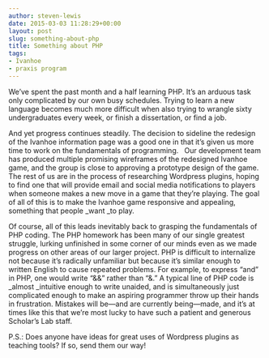 ```yaml
---
author: steven-lewis
date: 2015-03-03 11:28:29+00:00
layout: post
slug: something-about-php
title: Something about PHP
tags:
- Ivanhoe
- praxis program
---
```


We’ve spent the past month and a half learning PHP. It’s an arduous task only complicated by our own busy schedules. Trying to learn a new language becomes much more difficult when also trying to wrangle sixty undergraduates every week, or finish a dissertation, or find a job.

And yet progress continues steadily. The decision to sideline the redesign of the Ivanhoe information page was a good one in that it’s given us more time to work on the fundamentals of programming.   Our development team has produced multiple promising wireframes of the redesigned Ivanhoe game, and the group is close to approving a prototype design of the game. The rest of us are in the process of researching Wordpress plugins, hoping to find one that will provide email and social media notifications to players when someone makes a new move in a game that they’re playing. The goal of all of this is to make the Ivanhoe game responsive and appealing, something that people _want _to play.

Of course, all of this leads inevitably back to grasping the fundamentals of PHP coding. The PHP homework has been many of our single greatest struggle, lurking unfinished in some corner of our minds even as we made progress on other areas of our larger project. PHP is difficult to internalize not because it’s radically unfamiliar but because it’s similar enough to written English to cause repeated problems. For example, to express “and” in PHP, one would write “&&” rather than “&.” A typical line of PHP code is _almost _intuitive enough to write unaided, and is simultaneously just complicated enough to make an aspiring programmer throw up their hands in frustration. Mistakes will be—and are currently being—made, and it’s at times like this that we’re most lucky to have such a patient and generous Scholar’s Lab staff.

P.S.: Does anyone have ideas for great uses of Wordpress plugins as teaching tools? If so, send them our way!

